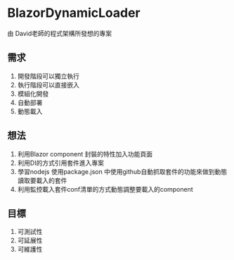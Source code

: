 # BlazorDynamicLoader
由 David老師的程式架構所發想的專案


## 需求
1. 開發階段可以獨立執行
2. 執行階段可以直接嵌入
3. 模組化開發
4. 自動部署
5. 動態載入

## 想法
1. 利用Blazor component 封裝的特性加入功能頁面
2. 利用DI的方式引用套件進入專案
3. 學習nodejs 使用package.json 中使用github自動抓取套件的功能來做到動態讀取要載入的套件
4. 利用監控載入套件conf清單的方式動態調整要載入的component


## 目標
1. 可測試性
2. 可延展性
3. 可維護性

